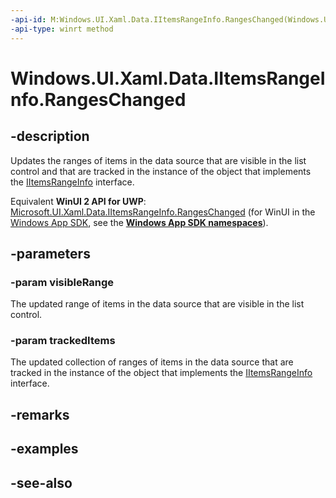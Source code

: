 ```yaml
---
-api-id: M:Windows.UI.Xaml.Data.IItemsRangeInfo.RangesChanged(Windows.UI.Xaml.Data.ItemIndexRange,Windows.Foundation.Collections.IVectorView{Windows.UI.Xaml.Data.ItemIndexRange})
-api-type: winrt method
---
```


<!-- Method syntax
public void RangesChanged(Windows.UI.Xaml.Data.ItemIndexRange visibleRange, Windows.Foundation.Collections.IVectorView<Windows.UI.Xaml.Data.ItemIndexRange> trackedItems)
-->

# Windows.UI.Xaml.Data.IItemsRangeInfo.RangesChanged

## -description
Updates the ranges of items in the data source that are visible in the list control and that are tracked in the instance of the object that implements the [IItemsRangeInfo](iitemsrangeinfo.md) interface.

Equivalent **WinUI 2 API for UWP**: [Microsoft.UI.Xaml.Data.IItemsRangeInfo.RangesChanged](/windows/winui/api/microsoft.ui.xaml.data.iitemsrangeinfo.rangeschanged) (for WinUI in the [Windows App SDK](/windows/apps/windows-app-sdk/), see the **[Windows App SDK namespaces](/windows/windows-app-sdk/api/winrt/)**).

## -parameters
### -param visibleRange
The updated range of items in the data source that are visible in the list control.

### -param trackedItems
The updated collection of ranges of items in the data source that are tracked in the instance of the object that implements the [IItemsRangeInfo](iitemsrangeinfo.md) interface.

## -remarks

## -examples

## -see-also
